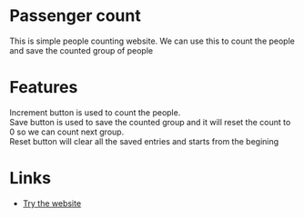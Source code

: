 # Passenger count

This is simple people counting website. We can use this to count the people and save the counted group of people

# Features

Increment button is used to count the people.<br>
Save button is used to save the counted group and it will reset the count to 0 so we can count next group.<br>
Reset button will clear all the saved entries and starts from the begining

# Links

- [Try the website](https://vamshidevl.github.io/PassengerCount/)
